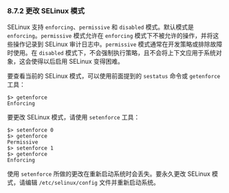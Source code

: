 ### 8.7.2 更改 SELinux 模式

SELinux 支持 `enforcing`、`permissive` 和 `disabled` 模式。默认模式是 `enforcing`。`permissive` 模式允许在 `enforcing` 模式下不被允许的操作，并将这些操作记录到 SELinux 审计日志中。`permissive` 模式通常在开发策略或排除故障时使用。在 `disabled` 模式下，不会强制执行策略，且不会将上下文应用于系统对象，这会使得以后启用 SELinux 变得困难。

要查看当前的 SELinux 模式，可以使用前面提到的 `sestatus` 命令或 `getenforce` 工具：

```shell
$> getenforce
Enforcing
```

要更改 SELinux 模式，请使用 `setenforce` 工具：

```shell
$> setenforce 0
$> getenforce
Permissive
$> setenforce 1
$> getenforce
Enforcing
```

使用 `setenforce` 所做的更改在重新启动系统时会丢失。要永久更改 SELinux 模式，请编辑 `/etc/selinux/config` 文件并重新启动系统。